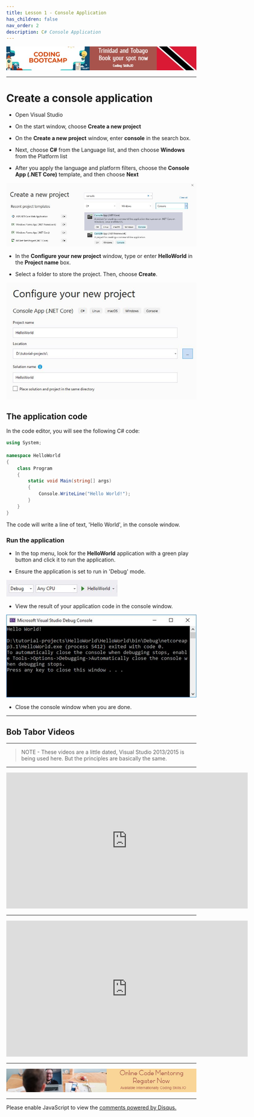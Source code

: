 ```yaml
---
title: Lesson 1 - Console Application
has_children: false
nav_order: 2
description: C# Console Application
---
```


[![ad](../img/bootcamp.jpg)](https://rclapp.com/bootcamp.html)

****

# Create a console application

- Open Visual Studio

- On the start window, choose **Create a new project**

- On the **Create a new project** window, enter **console** in the search box. 

- Next, choose **C#** from the Language list, and then choose **Windows** from the Platform list

- After you apply the language and platform filters, choose the **Console App (.NET Core)** template, and then choose **Next**

![Img](../img/console-create.JPG)

- In the **Configure your new project** window, type or enter **HelloWorld** in the **Project name** box. 

- Select a folder to store the project. Then, choose **Create**.

![Img](../img/console-create2.JPG)

## The application code

In the code editor, you will see the following C# code:

```csharp
using System;

namespace HelloWorld
{
    class Program
    {
        static void Main(string[] args)
        {
            Console.WriteLine("Hello World!");
        }
    }
}

```

The code will write a line of text, 'Hello World', in the console window.

### Run the application

- In the top menu, look for the **HelloWorld** application with a green play button and click it to run the application.

- Ensure the application is set to run in 'Debug' mode.

![Img](../img/console-run.JPG)

- View the result of your application code in the console window.

![Img](../img/console-window.JPG)

- Close the console window when you are done.

****
## Bob Tabor Videos
****

> NOTE - These videos are a little dated, Visual Studio 2013/2015 is being used here. But the principles are basically the same.

*****

<iframe src="https://channel9.msdn.com/Series/CSharp-Fundamentals-for-Absolute-Beginners/Creating-Your-First-C-Program/player?format=html5" width="640" height="360" allowFullScreen frameBorder="0" title="Creating Your First C# Program - Microsoft Channel 9 Video"></iframe>

****

<iframe src="https://channel9.msdn.com/Series/CSharp-Fundamentals-for-Absolute-Beginners/Understanding-Your-First-C-Program/player?format=html5" width="640" height="360" allowFullScreen frameBorder="0" title="Understanding Your First C# Program - Microsoft Channel 9 Video"></iframe>

****

[![ad](../img/online-mentoring.jpg)](https://rclapp.com/mentors.html)

****

<div id="disqus_thread"></div>
<script>
var disqus_config = function () {
this.page.url = 'https://csharpfoundation.tutorial.rclapp.com/lessons/lesson1.html';
this.page.identifier = 'f02-01'; 
};
(function() { 
var d = document, s = d.createElement('script');
s.src = 'https://coding-skills-io.disqus.com/embed.js';
s.setAttribute('data-timestamp', +new Date());
(d.head || d.body).appendChild(s);
})();
</script>
<noscript>Please enable JavaScript to view the <a href="https://disqus.com/?ref_noscript">comments powered by Disqus.</a></noscript>
